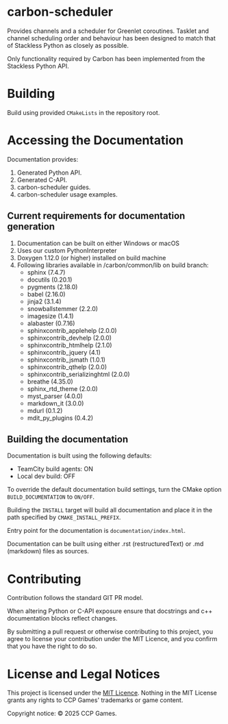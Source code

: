 # carbon-scheduler

Provides channels and a scheduler for Greenlet coroutines.
Tasklet and channel scheduling order and behaviour has been designed to match that of Stackless Python as closely as possible.

Only functionality required by Carbon has been implemented from the Stackless Python API.

# Building

Build using provided `CMakeLists` in the repository root.

# Accessing the Documentation

Documentation provides:
1. Generated Python API.
2. Generated C-API.
3. carbon-scheduler guides.
4. carbon-scheduler usage examples.

## Current requirements for documentation generation

1. Documentation can be built on either Windows or macOS
2. Uses our custom PythonInterpreter
3. Doxygen 1.12.0 (or higher) installed on build machine
4. Following libraries available in /carbon/common/lib on build branch:
   - sphinx (7.4.7)
   - docutils (0.20.1)
   - pygments (2.18.0)
   - babel (2.16.0)
   - jinja2 (3.1.4)
   - snowballstemmer (2.2.0)
   - imagesize (1.4.1)
   - alabaster (0.7.16)
   - sphinxcontrib_applehelp (2.0.0)
   - sphinxcontrib_devhelp (2.0.0)
   - sphinxcontrib_htmlhelp (2.1.0)
   - sphinxcontrib_jquery (4.1)
   - sphinxcontrib_jsmath (1.0.1)
   - sphinxcontrib_qthelp (2.0.0)
   - sphinxcontrib_serializinghtml (2.0.0)
   - breathe (4.35.0)
   - sphinx_rtd_theme (2.0.0)
   - myst_parser (4.0.0)
   - markdown_it (3.0.0)
   - mdurl (0.1.2)
   - mdit_py_plugins (0.4.2)

## Building the documentation

Documentation is built using the following defaults:
- TeamCity build agents: ON
- Local dev build: OFF

To override the default documentation build settings, turn the CMake option `BUILD_DOCUMENTATION` to `ON/OFF`.

Building the `INSTALL` target will build all documentation and place it in the path specified by `CMAKE_INSTALL_PREFIX`.

Entry point for the documentation is `documentation/index.html`.

Documentation can be built using either .rst (restructuredText) or .md (markdown) files as sources.

# Contributing

Contribution follows the standard GIT PR model.

When altering Python or C-API exposure ensure that docstrings and c++ documentation blocks reflect changes.

By submitting a pull request or otherwise contributing to this project, you agree to license your contribution under the MIT Licence, and you confirm that you have the right to do so.

# License and Legal Notices 

This project is licensed under the [MIT Licence](LICENSE.txt). Nothing in the MIT License grants any rights to CCP Games' trademarks or game content.

Copyright notice: © 2025 CCP Games.
